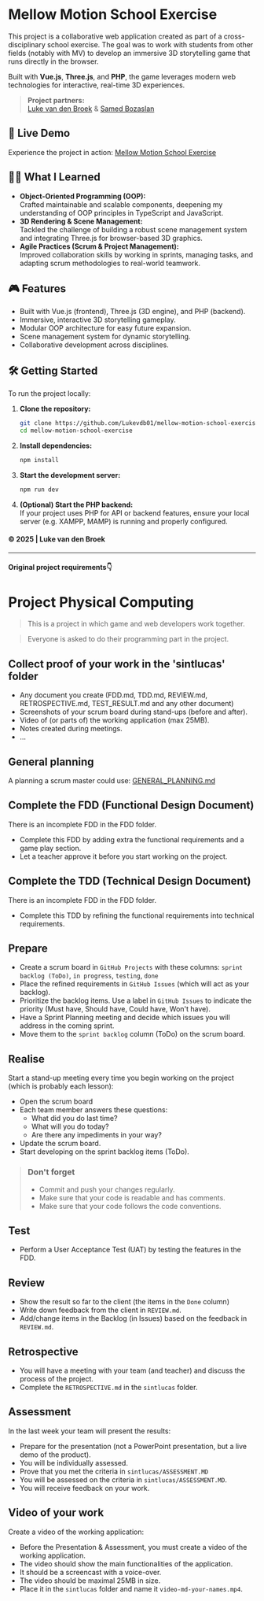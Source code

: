 # Mellow Motion School Exercise

This project is a collaborative web application created as part of a cross-disciplinary school exercise. The goal was to work with students from other fields (notably with MV) to develop an immersive 3D storytelling game that runs directly in the browser.

Built with **Vue.js**, **Three.js**, and **PHP**, the game leverages modern web technologies for interactive, real-time 3D experiences.

> **Project partners:**  
> [Luke van den Broek](https://github.com/Lukevdb01) & [Samed Bozaslan](https://github.com/SamedBozaslan)

## 🚀 Live Demo

Experience the project in action: [Mellow Motion School Exercise](...)

## 🧑‍💻 What I Learned

- **Object-Oriented Programming (OOP):**  
  Crafted maintainable and scalable components, deepening my understanding of OOP principles in TypeScript and JavaScript.
- **3D Rendering & Scene Management:**  
  Tackled the challenge of building a robust scene management system and integrating Three.js for browser-based 3D graphics.
- **Agile Practices (Scrum & Project Management):**  
  Improved collaboration skills by working in sprints, managing tasks, and adapting scrum methodologies to real-world teamwork.

## 🎮 Features

- Built with Vue.js (frontend), Three.js (3D engine), and PHP (backend).
- Immersive, interactive 3D storytelling gameplay.
- Modular OOP architecture for easy future expansion.
- Scene management system for dynamic storytelling.
- Collaborative development across disciplines.

## 🛠️ Getting Started

To run the project locally:

1. **Clone the repository:**
   ```bash
   git clone https://github.com/Lukevdb01/mellow-motion-school-exercise.git
   cd mellow-motion-school-exercise
   ```
2. **Install dependencies:**
   ```bash
   npm install
   ```
3. **Start the development server:**
   ```bash
   npm run dev
   ```
4. **(Optional) Start the PHP backend:**  
   If your project uses PHP for API or backend features, ensure your local server (e.g. XAMPP, MAMP) is running and properly configured.

#### © 2025 | Luke van den Broek

---

#### Original project requirements👇

# Project Physical Computing

> This is a project in which game and web developers work together.

> Everyone is asked to do their programming part in the project.

## Collect proof of your work in the 'sintlucas' folder
* Any document you create (FDD.md, TDD.md, REVIEW.md, RETROSPECTIVE.md, TEST_RESULT.md and any other document)
* Screenshots of your scrum board during stand-ups (before and after).
* Video of (or parts of) the working application (max 25MB).
* Notes created during meetings.
* ...

## General planning
A planning a scrum master could use:
[GENERAL_PLANNING.md](sintlucas%2FGENERAL_PLANNING.md)

## Complete the FDD (Functional Design Document)
There is an incomplete FDD in the FDD folder.
* Complete this FDD by adding extra the functional requirements and a game play section.
* Let a teacher approve it before you start working on the project.

## Complete the TDD (Technical Design Document)
There is an incomplete FDD in the FDD folder.
* Complete this TDD by refining the functional requirements into technical requirements.

## Prepare
* Create a scrum board in `GitHub Projects` with these columns:
  `sprint backlog (ToDo)`, `in progress`, `testing`, `done`
* Place the refined requirements in `GitHub Issues` (which will act as your backlog).
* Prioritize the backlog items. Use a label in `GitHub Issues` to indicate the priority (Must have, Should have, Could have, Won't have).
* Have a Sprint Planning meeting and decide which issues you will address in the coming sprint.
* Move them to the `sprint backlog` column (ToDo) on the scrum board.

## Realise
Start a stand-up meeting every time you begin working on the project (which is probably each lesson):
* Open the scrum board
* Each team member answers these questions:
  * What did you do last time?
  * What will you do today?
  * Are there any impediments in your way?
* Update the scrum board.
* Start developing on the sprint backlog items (ToDo).

> ### Don't forget
> * Commit and push your changes regularly.
> * Make sure that your code is readable and has comments.
> * Make sure that your code follows the code conventions.

## Test
* Perform a User Acceptance Test (UAT) by testing the features in the FDD.

## Review
* Show the result so far to the client (the items in the `Done` column)
* Write down feedback from the client in `REVIEW.md`.
* Add/change items in the Backlog (in Issues) based on the feedback in `REVIEW.md`.

## Retrospective
* You will have a meeting with your team (and teacher) and discuss the process of the project.
* Complete the `RETROSPECTIVE.md` in the `sintlucas` folder.

## Assessment
In the last week your team will present the results:
* Prepare for the presentation (not a PowerPoint presentation, but a live demo of the product).
* You will be individually assessed.
* Prove that you met the criteria in `sintlucas/ASSESSMENT.MD`
* You will be assessed on the criteria in `sintlucas/ASSESSMENT.MD`.
* You will receive feedback on your work.

## Video of your work
Create a video of the working application:
* Before the Presentation & Assessment, you must create a video of the working application.
* The video should show the main functionalities of the application.
* It should be a screencast with a voice-over.
* The video should be maximal 25MB in size.
* Place it in the `sintlucas` folder and name it `video-md-your-names.mp4`.
